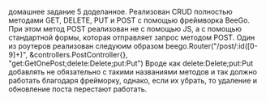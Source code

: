 домашнее задание 5 доделанное.
Реализован CRUD полностью методами GET, DELETE, PUT и POST с помощью фреймворка BeeGo.
При этом метод POST реализован не с помощью JS, а с помощью стандартной формы, которая отправляет запрос методом POST.
Один из роутеров реализован следуюим образом
beego.Router("/post/:id([0-9]+)", &controllers.PostController{}, "get:GetOnePost;delete:Delete;put:Put")
Вроде как delete:Delete;put:Put добавлять не обязательно с такими названиями методов и так должно работать благодаря фрейморку, однако, если их убрать, то удаление и обновление поста перестают работать.
